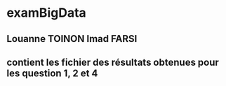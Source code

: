 # examBigData
## Louanne TOINON Imad FARSI
## contient les fichier des résultats obtenues pour les question 1, 2 et 4 
